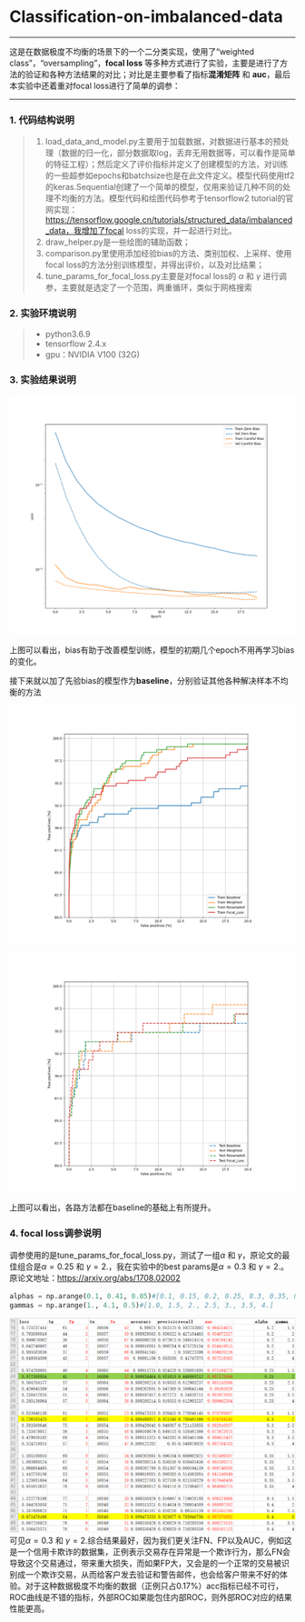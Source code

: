 # Classification-on-imbalanced-data

------

这是在数据极度不均衡的场景下的一个二分类实现，使用了“weighted class”，“oversampling”，**focal loss** 等多种方式进行了实验，主要是进行了方法的验证和各种方法结果的对比；对比是主要参看了指标**混淆矩阵** 和 **auc**，最后本实验中还着重对focal loss进行了简单的调参：

------

### 1. 代码结构说明
> 1. load_data_and_model.py主要用于加载数据，对数据进行基本的预处理（数据的归一化，部分数据取log，丢弃无用数据等，可以看作是简单的特征工程）；然后定义了评价指标并定义了创建模型的方法，对训练的一些超参如epochs和batchsize也是在此文件定义。模型代码使用tf2的keras.Sequential创建了一个简单的模型，仅用来验证几种不同的处理不均衡的方法。模型代码和绘图代码参考于tensorflow2 tutorial的官网实现：https://tensorflow.google.cn/tutorials/structured_data/imbalanced_data，我增加了focal loss的实现，并一起进行对比。
> 2. draw_helper.py是一些绘图的辅助函数；
> 3. comparison.py里使用添加经验bias的方法、类别加权、上采样、使用focal loss的方法分别训练模型，并得出评价，以及对比结果；
> 4. tune_params_for_focal_loss.py主要是对focal loss的 $\alpha$ 和 $\gamma$ 进行调参，主要就是选定了一个范围，两重循环，类似于网格搜索

### 2. 实验环境说明

> * python3.6.9
> * tensorflow 2.4.x
> * gpu：NVIDIA V100 (32G)


### 3. 实验结果说明

![增加先验bias后结果对比图](./Classification/src/imbalanced/imgs/bias_helped.png)

上图可以看出，bias有助于改善模型训练，模型的初期几个epoch不用再学习bias的变化。

接下来就以加了先验bias的模型作为**baseline**，分别验证其他各种解决样本不均衡的方法

![各种方法的训练结果对比图](./Classification/src/imbalanced/imgs/training_roc_comparison.png)

![各种方法的测试结果对比图](./Classification/src/imbalanced/imgs/testing_roc_comparison.png)

上图可以看出，各路方法都在baseline的基础上有所提升。

### 4. focal loss调参说明

调参使用的是tune_params_for_focal_loss.py，测试了一组$\alpha$ 和 $\gamma$，原论文的最佳组合是$\alpha=0.25$ 和 $\gamma=2.$，我在实验中的best params是$\alpha=0.3$ 和 $\gamma=2.$。原论文地址：https://arxiv.org/abs/1708.02002
```python
alphas = np.arange(0.1, 0.41, 0.05)#[0.1, 0.15, 0.2, 0.25, 0.3, 0.35, 0.4]
gammas = np.arange(1., 4.1, 0.5)#[1.0, 1.5, 2., 2.5, 3., 3.5, 4.]
```
![focal loss调参结果](./Classification/src/imbalanced/imgs/tune_params.jpg)
可见$\alpha=0.3$ 和 $\gamma=2.$综合结果最好，因为我们更关注FN、FP以及AUC，例如这是一个信用卡欺诈的数据集，正例表示交易存在异常是一个欺诈行为，那么FN会导致这个交易通过，带来重大损失，而如果FP大，又会是的一个正常的交易被识别成一个欺诈交易，从而给客户发去验证和警告邮件，也会给客户带来不好的体验。对于这种数据极度不均衡的数据（正例只占0.17%）acc指标已经不可行，ROC曲线是不错的指标，外部ROC如果能包住内部ROC，则外部ROC对应的结果性能更高。
